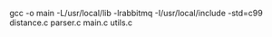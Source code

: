 gcc -o main -L/usr/local/lib -lrabbitmq  -I/usr/local/include -std=c99 distance.c parser.c  main.c  utils.c
